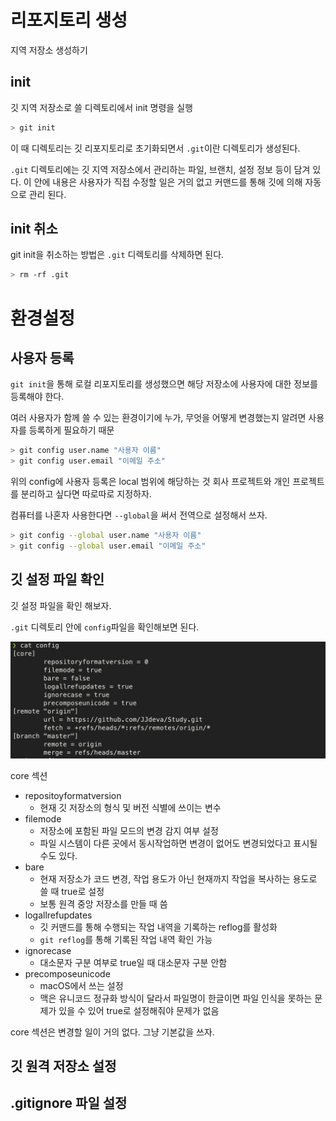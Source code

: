 # 리포지토리 생성

지역 저장소 생성하기

## init

깃 지역 저장소로 쓸 디렉토리에서 init 명령을 실행

```bash
> git init
```

이 때 디렉토리는 깃 리포지토리로 초기화되면서 `.git`이란 디렉토리가 생성된다.

`.git` 디렉토리에는 깃 지역 저장소에서 관리하는 파일, 브랜치, 설정 정보 등이 담겨 있다.
이 안에 내용은 사용자가 직접 수정할 일은 거의 없고 커맨드를 통해 깃에 의해 자동으로 관리 된다.



## init 취소

git init을 취소하는 방법은 `.git` 디렉토리를 삭제하면 된다.

```bash
> rm -rf .git
```



# 환경설정

## 사용자 등록

`git init`을 통해 로컬 리포지토리를 생성했으면 해당 저장소에 사용자에 대한 정보를 등록해야 한다.

여러 사용자가 함께 쓸 수 있는 환경이기에 누가, 무엇을 어떻게 변경했는지 알려면 사용자를 등록하게 필요하기 때문

```bash
> git config user.name "사용자 이름"
> git config user.email "이메일 주소"
```

위의 config에 사용자 등록은 local 범위에 해당하는 것
회사 프로젝트와 개인 프로젝트를 분리하고 싶다면 따로따로 지정하자.



컴퓨터를 나혼자 사용한다면 `--global`을 써서 전역으로 설정해서 쓰자.

```bash
> git config --global user.name "사용자 이름"
> git config --global user.email "이메일 주소"
```





## 깃 설정 파일 확인

깃 설정 파일을 확인 해보자.

`.git` 디렉토리 안에 `config`파일을 확인해보면 된다.

<img src="../../src/img/git/git1.png" alt="git1" style="zoom:80%;" />

core 섹션

- repositoyformatversion
    - 현재 깃 저장소의 형식 및 버전 식별에 쓰이는 변수
- filemode
    - 저장소에 포함된 파일 모드의 변경 감지 여부 설정
    - 파일 시스템이 다른 곳에서 동시작업하면 변경이 없어도 변경되었다고 표시될 수도 있다.
- bare
    - 현재 저장소가 코드 변경, 작업 용도가 아닌 현재까지 작업을 복사하는 용도로 쓸 때 true로 설정
    - 보통 원격 중앙 저장소를 만들 때 씀
- logallrefupdates
    - 깃 커맨드를 통해 수행되는 작업 내역을 기록하는 reflog를 활성화
    - `git reflog`를 통해 기록된 작업 내역 확인 가능
- ignorecase
    - 대소문자 구분 여부로 true일 때 대소문자 구분 안함
- precomposeunicode
    - macOS에서 쓰는 설정
    - 맥은 유니코드 정규화 방식이 달라서 파일명이 한글이면 파일 인식을 못하는 문제가 있을 수 있어 true로 설정해줘야 문제가 없음

core 섹션은 변경할 일이 거의 없다. 그냥 기본값을 쓰자.













## 깃 원격 저장소 설정





## .gitignore 파일 설정
